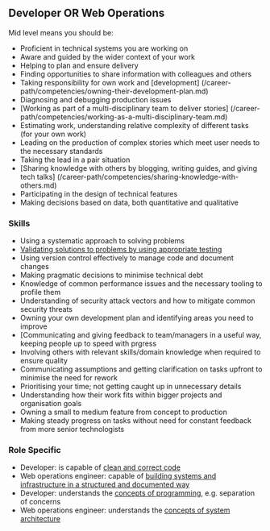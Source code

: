 
## Developer OR Web Operations

Mid level means you should be:

- Proficient in technical systems you are working on
- Aware and guided by the wider context of your work
- Helping to plan and ensure delivery
- Finding opportunities to share information with colleagues and others
- Taking responsibility for own work and [development] (/career-path/competencies/owning-their-development-plan.md)
- Diagnosing and debugging production issues
- [Working as part of a multi-disciplinary team to deliver stories] (/career-path/competencies/working-as-a-multi-disciplinary-team.md)
- Estimating work, understanding relative complexity of different tasks (for your own work)
- Leading on the production of complex stories which meet user needs to the necessary standards
- Taking the lead in a pair situation
- [Sharing knowledge with others by blogging, writing guides, and giving tech talks] (/career-path/competencies/sharing-knowledge-with-others.md)
- Participating in the design of technical features
- Making decisions based on data, both quantitative and qualitative

### Skills

- Using a systematic approach to solving problems
- [Validating solutions to problems by using appropriate testing](guides/using-appropriate-testing.md)
- Using version control effectively to manage code and document changes
- Making pragmatic decisions to minimise technical debt
- Knowledge of common performance issues and the necessary tooling to profile them
- Understanding of security attack vectors and how to mitigate common security threats
- Owning your own development plan and identifying areas you need to improve
- [Communicating and giving feedback to team/managers in a useful way, keeping people up to speed with prgress
- Involving others with relevant skills/domain knowledge when required to ensure quality
- Communicating assumptions and getting clarification on tasks upfront to minimise the need for rework
- Prioritising your time; not getting caught up in unnecessary details
- Understanding how their work fits within bigger projects and organisation goals
- Owning a small to medium feature from concept to production
- Making steady progress on tasks without need for constant feedback from more senior technologists

### Role Specific

- Developer: is capable of [clean and correct code]()
- Web operations engineer: capable of [building systems and infrastructure in a structured and documented way]()
- Developer: understands the [concepts of programming](), e.g. separation of concerns
- Web operations engineer: understands the [concepts of system architecture]()
